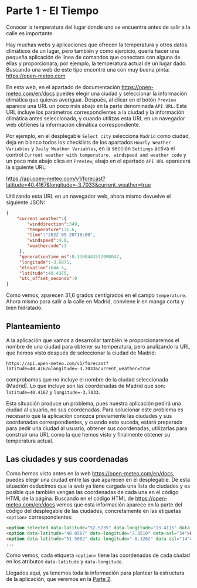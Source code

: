 # Parte 1 - El Tiempo

Conocer la temperatura del lugar donde uno se encuentra antes de salir a la calle es importante.

Hay muchas webs y aplicaciones que ofrecen la temperatura y otros datos climáticos de un lugar, pero también y como ejercicio, quería hacer una pequeña aplicación de línea de comandos que conectara con alguna de ellas y proporcionara, por ejemplo, la temperatura actual de un lugar dado. Buscando una web de este tipo encontré una con muy buena pinta: https://open-meteo.com

En esta web, en el apartado de documentación https://open-meteo.com/en/docs puedes elegir una ciudad y seleccionar la información climática que quieras averiguar. Después, al clicar en el botón `Preview` aparece una URL un poco más abajo en la parte denominada `API URL`. Esta URL incluye los parámetros correspondientes a la ciudad y la información climática antes seleccionada, y cuando utilizas esta URL en un navegador web obtienes la información climática correspondiente.

Por ejemplo, en el desplegable `Select city` selecciona `Madrid` como ciudad, deja en blanco todos los checklists de los apartados `Hourly Weather Variables` y `Daily Weather Variables`, en la sección `Settings` activa el control `Current weather with temperature, windspeed and weather code` y un poco más abajo clica en `Preview`, abajo en el apartado `API URL` aparecerá la siguiente URL:

https://api.open-meteo.com/v1/forecast?latitude=40.4167&longitude=-3.7033&current_weather=true

Utilizando esta URL en un navegador web, ahora mismo devuelve el siguiente JSON:
```json
{
    "current_weather":{
        "winddirection":349,
        "temperature":31.6,
        "time":"2022-05-20T18:00",
        "windspeed":4.8,
        "weathercode":3
     },
     "generationtime_ms":0.1380443572998047,
     "longitude":-3.6875,
     "elevation":644.5,
     "latitude":40.4375,
     "utc_offset_seconds":0
}
```
Como vemos, aparecen 31,6 grados centígrados en el campo `temperature`. Ahora mismo para salir a la calle en Madrid, conviene ir en manga corta y bien hidratado.

## Planteamiento
A la aplicación que vamos a desarrollar también le proporcionaremos el nombre de una ciudad para obtener su temperatura, pero analizando la URL que hemos visto después de seleccionar la ciudad de Madrid:
```
https://api.open-meteo.com/v1/forecast?latitude=40.4167&longitude=-3.7033&current_weather=true
```
comprobamos que no incluye el nombre de la ciudad seleccionada (Madrid). Lo que incluye son las coordenadas de Madrid que son: `latitude=40.4167` y `longitude=-3.7033`.

Esta situación produce un problema, pues nuestra aplicación pedirá una ciudad al usuario, no sus coordenadas. Para solucionar este problema es necesario que la aplicación conozca previamente las ciudades y sus coordenadas correspondientes, y cuando esto suceda, estará preparada para pedir una ciudad al usuario, obtener sus coordenadas, utilizarlas para construir una URL como la que hemos visto y finalmente obtener su temperatura actual. 

## Las ciudades y sus coordenadas
Como hemos visto antes en la web https://open-meteo.com/en/docs, puedes elegir una ciudad entre las que aparecen en el desplegable. De esta situación deducimos que la web ya tiene cargada una lista de ciudades y es posible que también vengan las coordenadas de cada una en el código HTML de la página. Buscando en el código HTML de https://open-meteo.com/en/docs vemos que esta información aparece en la parte del código del desplegable de las ciudades, concretamente en las etiquetas `<option>` correspondientes:
```html
<option selected data-latitude="52.5235" data-longitude="13.4115" data-asl="34">Berlin</option>
<option data-latitude="48.8567" data-longitude="2.3510" data-asl="34">Paris</option>
<option data-latitude="51.5002" data-longitude="-0.1262" data-asl="14">London</option>
...
```
Como vemos, cada etiqueta `<option>` tiene las coordenadas de cada ciudad en los atributos `data-latitude` y `data-longitude`.

Llegados aquí, ya tenemos toda la información para plantear la estructura de la aplicación, que veremos en la [Parte 2](el-tiempo-2.md).
